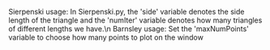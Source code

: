 Sierpenski usage: In Sierpenski.py, the 'side' variable denotes the side length of the triangle and the 'numIter' variable denotes how many triangles of different lengths we have.\n
Barnsley usage: Set the 'maxNumPoints' variable to choose how many points to plot on the window
